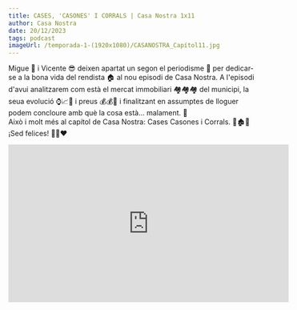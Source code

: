 ```yaml
---
title: CASES, 'CASONES' I CORRALS | Casa Nostra 1x11
author: Casa Nostra
date: 20/12/2023
tags: podcast
imageUrl: /temporada-1-(1920x1080)/CASANOSTRA_Capítol11.jpg
---
```


<p>Migue ​🥸 i Vicente 😎 deixen apartat un segon el periodisme 📰 per dedicar-se a la bona vida del rendista 🏠​ al nou episodi de Casa Nostra. 
A l&#39;episodi d&#39;avui analitzarem com està el mercat immobiliari 🏘️​🏘️​🏘️​ del municipi, la seua evolució ⌚📈​💱​ i preus 💰​💰​🤑​ i finalitzant en assumptes de lloguer podem concloure amb què la cosa està... malament. 🌅
<br>Això i molt més al capítol de Casa Nostra: Cases Casones i Corrals. 🏢🏚️​🐓
<br>¡Sed felices! 🫶🏼♥️</p>

<iframe width="560" height="315" src="https://www.youtube.com/embed/Y0gh5HAx6-o?si=zmW8XdzZaoD7drec" title="YouTube video player" frameborder="0" allow="accelerometer; autoplay; clipboard-write; encrypted-media; gyroscope; picture-in-picture; web-share" referrerpolicy="strict-origin-when-cross-origin" allowfullscreen></iframe>
